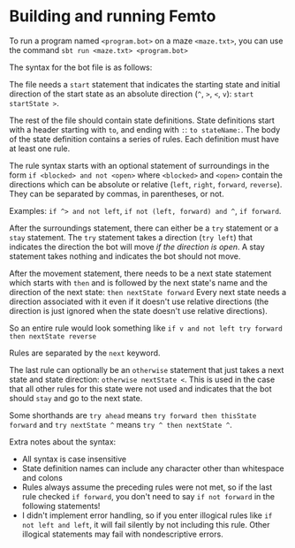 # Building and running Femto

To run a program named `<program.bot>` on a maze `<maze.txt>`, you can use the
command `sbt run <maze.txt> <program.bot>`

The syntax for the bot file is as follows:

The file needs a `start` statement that indicates the starting state and
initial direction of the start state as an absolute direction (`^`, `>`, `<`,
`v`): `start startState >`.

The rest of the file should contain state definitions.
State definitions start with a header starting with `to`, and ending with `:`:
`to stateName:`.
The body of the state definition contains a series of rules.
Each definition must have at least one rule.

The rule syntax starts with an optional statement of surroundings in the form
`if <blocked> and not <open>` where `<blocked>` and `<open>` contain the
directions which can be absolute or relative (`left`, `right`, `forward`,
`reverse`).
They can be separated by commas, in parentheses, or not.

Examples: `if ^> and not left`, `if not (left, forward) and ^`, `if forward`.

After the surroundings statement, there can either be a `try` statement or a
`stay` statement.
The `try` statement takes a direction (`try left`) that indicates the direction
the bot will move _if the direction is open_.
A stay statement takes nothing and indicates the bot should not move.

After the movement statement, there needs to be a next state statement which
starts with `then` and is followed by the next state's name and the direction
of the next state: `then nextState forward`
Every next state needs a direction associated with it even if it doesn't use
relative directions (the direction is just ignored when the state doesn't use
relative directions).

So an entire rule would look something like `if v and not left try forward then
nextState reverse`

Rules are separated by the `next` keyword.

The last rule can optionally be an `otherwise` statement that just takes a next
state and state direction: `otherwise nextState <`.
This is used in the case that all other rules for this state were not used and
indicates that the bot should `stay` and go to the next state.

Some shorthands are `try ahead` means `try forward then thisState forward` and
`try nextState ^` means `try ^ then nextState ^`.

Extra notes about the syntax:

* All syntax is case insensitive
* State definition names can include any character other than whitespace and
  colons
* Rules always assume the preceding rules were not met, so if the last rule
  checked `if forward`, you don't need to say `if not forward` in the following
  statements!
* I didn't implement error handling, so if you enter illogical rules like `if
  not left and left`, it will fail silently by not including this rule.
  Other illogical statements may fail with nondescriptive errors.